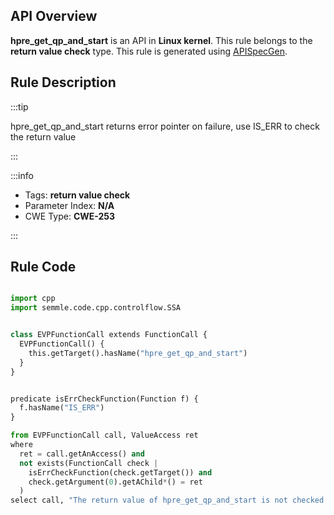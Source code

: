 ---
---


## API Overview
**hpre_get_qp_and_start** is an API in **Linux kernel**. This rule belongs to the **return value check** type. This rule is generated using [APISpecGen](../../tools/APISpecGen).
## Rule Description

:::tip

hpre_get_qp_and_start returns error pointer on failure, use IS_ERR to check the return value

:::

:::info

- Tags: **return value check**
- Parameter Index: **N/A**
- CWE Type: **CWE-253**

:::

## Rule Code
```python

import cpp
import semmle.code.cpp.controlflow.SSA


class EVPFunctionCall extends FunctionCall {
  EVPFunctionCall() {
    this.getTarget().hasName("hpre_get_qp_and_start")
  }
}


predicate isErrCheckFunction(Function f) {
  f.hasName("IS_ERR") 
}

from EVPFunctionCall call, ValueAccess ret
where
  ret = call.getAnAccess() and
  not exists(FunctionCall check |
    isErrCheckFunction(check.getTarget()) and
    check.getArgument(0).getAChild*() = ret
  )
select call, "The return value of hpre_get_qp_and_start is not checked with IS_ERR."
    
```